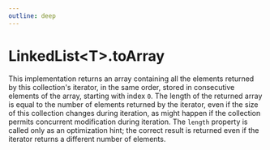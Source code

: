 ```yaml
---
outline: deep
---
```


# **LinkedList&lt;T&gt;.toArray**

This implementation returns an array containing all the elements
returned by this collection's iterator, in the same order, stored in
consecutive elements of the array, starting with index `0`.
The length of the returned array is equal to the number of elements
returned by the iterator, even if the size of this collection changes
during iteration, as might happen if the collection permits
concurrent modification during iteration. The `length` property is
called only as an optimization hint; the correct result is returned
even if the iterator returns a different number of elements.

